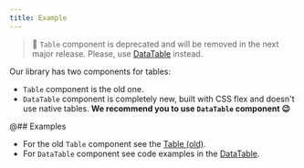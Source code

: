 ```yaml
---
title: Example
---
```


> 🚨 `Table` component is deprecated and will be removed in the next major release. Please, use [DataTable](/table-group/data-table/) instead.

Our library has two components for tables:

- `Table` component is the old one.
- `DataTable` component is completely new, built with CSS flex and doesn't use native tables.
**We recommend you to use `DataTable` component 😉**

@## Examples

- For the old `Table` component see the [Table (old)](/table-group/table-old/).
- For `DataTable` component see code examples in the [DataTable](/table-group/data-table/data-table-code).
